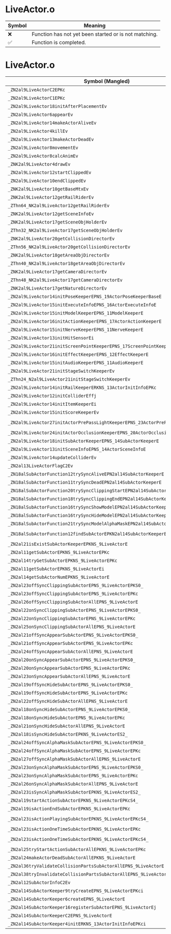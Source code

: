# LiveActor.o
| Symbol | Meaning 
| ------------- | ------------- 
| :x: | Function has not yet been started or is not matching. 
| :white_check_mark: | Function is completed. 


# LiveActor.o
| Symbol (Mangled) | Symbol (Demangled) | Decompiled? |
| ------------- |  ------------- | ------------- |
| `_ZN2al9LiveActorC2EPKc` | `al::LiveActor::LiveActor(char const*)` | :x: |
| `_ZN2al9LiveActorC1EPKc` | `al::LiveActor::LiveActor(char const*)` | :x: |
| `_ZN2al9LiveActor18initAfterPlacementEv` | `al::LiveActor::initAfterPlacement(void)` | :x: |
| `_ZN2al9LiveActor6appearEv` | `al::LiveActor::appear(void)` | :x: |
| `_ZN2al9LiveActor14makeActorAliveEv` | `al::LiveActor::makeActorAlive(void)` | :x: |
| `_ZN2al9LiveActor4killEv` | `al::LiveActor::kill(void)` | :x: |
| `_ZN2al9LiveActor13makeActorDeadEv` | `al::LiveActor::makeActorDead(void)` | :x: |
| `_ZN2al9LiveActor8movementEv` | `al::LiveActor::movement(void)` | :x: |
| `_ZN2al9LiveActor8calcAnimEv` | `al::LiveActor::calcAnim(void)` | :x: |
| `_ZNK2al9LiveActor4drawEv` | `al::LiveActor::draw(void)const` | :x: |
| `_ZN2al9LiveActor12startClippedEv` | `al::LiveActor::startClipped(void)` | :x: |
| `_ZN2al9LiveActor10endClippedEv` | `al::LiveActor::endClipped(void)` | :x: |
| `_ZNK2al9LiveActor10getBaseMtxEv` | `al::LiveActor::getBaseMtx(void)const` | :x: |
| `_ZNK2al9LiveActor12getRailRiderEv` | `al::LiveActor::getRailRider(void)const` | :x: |
| `_ZThn64_NK2al9LiveActor12getRailRiderEv` | ``non-virtual thunk to'al::LiveActor::getRailRider(void)const` | :x: |
| `_ZNK2al9LiveActor12getSceneInfoEv` | `al::LiveActor::getSceneInfo(void)const` | :x: |
| `_ZNK2al9LiveActor17getSceneObjHolderEv` | `al::LiveActor::getSceneObjHolder(void)const` | :x: |
| `_ZThn32_NK2al9LiveActor17getSceneObjHolderEv` | ``non-virtual thunk to'al::LiveActor::getSceneObjHolder(void)const` | :x: |
| `_ZNK2al9LiveActor20getCollisionDirectorEv` | `al::LiveActor::getCollisionDirector(void)const` | :x: |
| `_ZThn56_NK2al9LiveActor20getCollisionDirectorEv` | ``non-virtual thunk to'al::LiveActor::getCollisionDirector(void)const` | :x: |
| `_ZNK2al9LiveActor18getAreaObjDirectorEv` | `al::LiveActor::getAreaObjDirector(void)const` | :x: |
| `_ZThn40_NK2al9LiveActor18getAreaObjDirectorEv` | ``non-virtual thunk to'al::LiveActor::getAreaObjDirector(void)const` | :x: |
| `_ZNK2al9LiveActor17getCameraDirectorEv` | `al::LiveActor::getCameraDirector(void)const` | :x: |
| `_ZThn48_NK2al9LiveActor17getCameraDirectorEv` | ``non-virtual thunk to'al::LiveActor::getCameraDirector(void)const` | :x: |
| `_ZNK2al9LiveActor17getNatureDirectorEv` | `al::LiveActor::getNatureDirector(void)const` | :x: |
| `_ZN2al9LiveActor14initPoseKeeperEPNS_19ActorPoseKeeperBaseE` | `al::LiveActor::initPoseKeeper(al::ActorPoseKeeperBase *)` | :x: |
| `_ZN2al9LiveActor15initExecuteInfoEPNS_16ActorExecuteInfoE` | `al::LiveActor::initExecuteInfo(al::ActorExecuteInfo *)` | :x: |
| `_ZN2al9LiveActor15initModelKeeperEPNS_11ModelKeeperE` | `al::LiveActor::initModelKeeper(al::ModelKeeper *)` | :x: |
| `_ZN2al9LiveActor16initActionKeeperEPNS_17ActorActionKeeperE` | `al::LiveActor::initActionKeeper(al::ActorActionKeeper *)` | :x: |
| `_ZN2al9LiveActor15initNerveKeeperEPNS_11NerveKeeperE` | `al::LiveActor::initNerveKeeper(al::NerveKeeper *)` | :x: |
| `_ZN2al9LiveActor13initHitSensorEi` | `al::LiveActor::initHitSensor(int)` | :x: |
| `_ZN2al9LiveActor21initScreenPointKeeperEPNS_17ScreenPointKeeperE` | `al::LiveActor::initScreenPointKeeper(al::ScreenPointKeeper *)` | :x: |
| `_ZN2al9LiveActor16initEffectKeeperEPNS_12EffectKeeperE` | `al::LiveActor::initEffectKeeper(al::EffectKeeper *)` | :x: |
| `_ZN2al9LiveActor15initAudioKeeperEPNS_11AudioKeeperE` | `al::LiveActor::initAudioKeeper(al::AudioKeeper *)` | :x: |
| `_ZN2al9LiveActor21initStageSwitchKeeperEv` | `al::LiveActor::initStageSwitchKeeper(void)` | :x: |
| `_ZThn24_N2al9LiveActor21initStageSwitchKeeperEv` | ``non-virtual thunk to'al::LiveActor::initStageSwitchKeeper(void)` | :x: |
| `_ZN2al9LiveActor14initRailKeeperERKNS_13ActorInitInfoEPKc` | `al::LiveActor::initRailKeeper(al::ActorInitInfo const&,char const*)` | :x: |
| `_ZN2al9LiveActor12initColliderEffj` | `al::LiveActor::initCollider(float,float,unsigned int)` | :x: |
| `_ZN2al9LiveActor14initItemKeeperEi` | `al::LiveActor::initItemKeeper(int)` | :x: |
| `_ZN2al9LiveActor15initScoreKeeperEv` | `al::LiveActor::initScoreKeeper(void)` | :x: |
| `_ZN2al9LiveActor27initActorPrePassLightKeeperEPNS_23ActorPrePassLightKeeperE` | `al::LiveActor::initActorPrePassLightKeeper(al::ActorPrePassLightKeeper *)` | :x: |
| `_ZN2al9LiveActor24initActorOcclusionKeeperEPNS_20ActorOcclusionKeeperE` | `al::LiveActor::initActorOcclusionKeeper(al::ActorOcclusionKeeper *)` | :x: |
| `_ZN2al9LiveActor18initSubActorKeeperEPNS_14SubActorKeeperE` | `al::LiveActor::initSubActorKeeper(al::SubActorKeeper *)` | :x: |
| `_ZN2al9LiveActor13initSceneInfoEPNS_14ActorSceneInfoE` | `al::LiveActor::initSceneInfo(al::ActorSceneInfo *)` | :x: |
| `_ZN2al9LiveActor14updateColliderEv` | `al::LiveActor::updateCollider(void)` | :x: |
| `_ZN2al13LiveActorFlagC2Ev` | `al::LiveActorFlag::LiveActorFlag(void)` | :x: |
| `_ZN18alSubActorFunction12trySyncAliveEPN2al14SubActorKeeperE` | `alSubActorFunction::trySyncAlive(al::SubActorKeeper *)` | :x: |
| `_ZN18alSubActorFunction11trySyncDeadEPN2al14SubActorKeeperE` | `alSubActorFunction::trySyncDead(al::SubActorKeeper *)` | :x: |
| `_ZN18alSubActorFunction20trySyncClippingStartEPN2al14SubActorKeeperE` | `alSubActorFunction::trySyncClippingStart(al::SubActorKeeper *)` | :x: |
| `_ZN18alSubActorFunction18trySyncClippingEndEPN2al14SubActorKeeperE` | `alSubActorFunction::trySyncClippingEnd(al::SubActorKeeper *)` | :x: |
| `_ZN18alSubActorFunction16trySyncShowModelEPN2al14SubActorKeeperE` | `alSubActorFunction::trySyncShowModel(al::SubActorKeeper *)` | :x: |
| `_ZN18alSubActorFunction16trySyncHideModelEPN2al14SubActorKeeperE` | `alSubActorFunction::trySyncHideModel(al::SubActorKeeper *)` | :x: |
| `_ZN18alSubActorFunction21trySyncModelAlphaMaskEPN2al14SubActorKeeperEf` | `alSubActorFunction::trySyncModelAlphaMask(al::SubActorKeeper *,float)` | :x: |
| `_ZN18alSubActorFunction12findSubActorEPKN2al14SubActorKeeperEPKc` | `alSubActorFunction::findSubActor(al::SubActorKeeper const*,char const*)` | :x: |
| `_ZN2al21isExistSubActorKeeperEPKNS_9LiveActorE` | `al::isExistSubActorKeeper(al::LiveActor const*)` | :x: |
| `_ZN2al11getSubActorEPKNS_9LiveActorEPKc` | `al::getSubActor(al::LiveActor const*,char const*)` | :x: |
| `_ZN2al14tryGetSubActorEPKNS_9LiveActorEPKc` | `al::tryGetSubActor(al::LiveActor const*,char const*)` | :x: |
| `_ZN2al11getSubActorEPKNS_9LiveActorEi` | `al::getSubActor(al::LiveActor const*,int)` | :x: |
| `_ZN2al14getSubActorNumEPKNS_9LiveActorE` | `al::getSubActorNum(al::LiveActor const*)` | :x: |
| `_ZN2al23offSyncClippingSubActorEPNS_9LiveActorEPKS0_` | `al::offSyncClippingSubActor(al::LiveActor *,al::LiveActor const*)` | :x: |
| `_ZN2al23offSyncClippingSubActorEPNS_9LiveActorEPKc` | `al::offSyncClippingSubActor(al::LiveActor *,char const*)` | :x: |
| `_ZN2al26offSyncClippingSubActorAllEPNS_9LiveActorE` | `al::offSyncClippingSubActorAll(al::LiveActor *)` | :x: |
| `_ZN2al22onSyncClippingSubActorEPNS_9LiveActorEPKS0_` | `al::onSyncClippingSubActor(al::LiveActor *,al::LiveActor const*)` | :x: |
| `_ZN2al22onSyncClippingSubActorEPNS_9LiveActorEPKc` | `al::onSyncClippingSubActor(al::LiveActor *,char const*)` | :x: |
| `_ZN2al25onSyncClippingSubActorAllEPNS_9LiveActorE` | `al::onSyncClippingSubActorAll(al::LiveActor *)` | :x: |
| `_ZN2al21offSyncAppearSubActorEPNS_9LiveActorEPKS0_` | `al::offSyncAppearSubActor(al::LiveActor *,al::LiveActor const*)` | :x: |
| `_ZN2al21offSyncAppearSubActorEPNS_9LiveActorEPKc` | `al::offSyncAppearSubActor(al::LiveActor *,char const*)` | :x: |
| `_ZN2al24offSyncAppearSubActorAllEPNS_9LiveActorE` | `al::offSyncAppearSubActorAll(al::LiveActor *)` | :x: |
| `_ZN2al20onSyncAppearSubActorEPNS_9LiveActorEPKS0_` | `al::onSyncAppearSubActor(al::LiveActor *,al::LiveActor const*)` | :x: |
| `_ZN2al20onSyncAppearSubActorEPNS_9LiveActorEPKc` | `al::onSyncAppearSubActor(al::LiveActor *,char const*)` | :x: |
| `_ZN2al23onSyncAppearSubActorAllEPNS_9LiveActorE` | `al::onSyncAppearSubActorAll(al::LiveActor *)` | :x: |
| `_ZN2al19offSyncHideSubActorEPNS_9LiveActorEPKS0_` | `al::offSyncHideSubActor(al::LiveActor *,al::LiveActor const*)` | :x: |
| `_ZN2al19offSyncHideSubActorEPNS_9LiveActorEPKc` | `al::offSyncHideSubActor(al::LiveActor *,char const*)` | :x: |
| `_ZN2al22offSyncHideSubActorAllEPNS_9LiveActorE` | `al::offSyncHideSubActorAll(al::LiveActor *)` | :x: |
| `_ZN2al18onSyncHideSubActorEPNS_9LiveActorEPKS0_` | `al::onSyncHideSubActor(al::LiveActor *,al::LiveActor const*)` | :x: |
| `_ZN2al18onSyncHideSubActorEPNS_9LiveActorEPKc` | `al::onSyncHideSubActor(al::LiveActor *,char const*)` | :x: |
| `_ZN2al21onSyncHideSubActorAllEPNS_9LiveActorE` | `al::onSyncHideSubActorAll(al::LiveActor *)` | :x: |
| `_ZN2al18isSyncHideSubActorEPKNS_9LiveActorES2_` | `al::isSyncHideSubActor(al::LiveActor const*,al::LiveActor const*)` | :x: |
| `_ZN2al24offSyncAlphaMaskSubActorEPNS_9LiveActorEPKS0_` | `al::offSyncAlphaMaskSubActor(al::LiveActor *,al::LiveActor const*)` | :x: |
| `_ZN2al24offSyncAlphaMaskSubActorEPNS_9LiveActorEPKc` | `al::offSyncAlphaMaskSubActor(al::LiveActor *,char const*)` | :x: |
| `_ZN2al27offSyncAlphaMaskSubActorAllEPNS_9LiveActorE` | `al::offSyncAlphaMaskSubActorAll(al::LiveActor *)` | :x: |
| `_ZN2al23onSyncAlphaMaskSubActorEPNS_9LiveActorEPKS0_` | `al::onSyncAlphaMaskSubActor(al::LiveActor *,al::LiveActor const*)` | :x: |
| `_ZN2al23onSyncAlphaMaskSubActorEPNS_9LiveActorEPKc` | `al::onSyncAlphaMaskSubActor(al::LiveActor *,char const*)` | :x: |
| `_ZN2al26onSyncAlphaMaskSubActorAllEPNS_9LiveActorE` | `al::onSyncAlphaMaskSubActorAll(al::LiveActor *)` | :x: |
| `_ZN2al23isSyncAlphaMaskSubActorEPKNS_9LiveActorES2_` | `al::isSyncAlphaMaskSubActor(al::LiveActor const*,al::LiveActor const*)` | :x: |
| `_ZN2al19startActionSubActorEPKNS_9LiveActorEPKcS4_` | `al::startActionSubActor(al::LiveActor const*,char const*,char const*)` | :x: |
| `_ZN2al19isActionEndSubActorEPKNS_9LiveActorEPKc` | `al::isActionEndSubActor(al::LiveActor const*,char const*)` | :x: |
| `_ZN2al23isActionPlayingSubActorEPKNS_9LiveActorEPKcS4_` | `al::isActionPlayingSubActor(al::LiveActor const*,char const*,char const*)` | :x: |
| `_ZN2al23isActionOneTimeSubActorEPKNS_9LiveActorEPKc` | `al::isActionOneTimeSubActor(al::LiveActor const*,char const*)` | :x: |
| `_ZN2al23isActionOneTimeSubActorEPKNS_9LiveActorEPKcS4_` | `al::isActionOneTimeSubActor(al::LiveActor const*,char const*,char const*)` | :x: |
| `_ZN2al25tryStartActionSubActorAllEPKNS_9LiveActorEPKc` | `al::tryStartActionSubActorAll(al::LiveActor const*,char const*)` | :x: |
| `_ZN2al24makeActorDeadSubActorAllEPKNS_9LiveActorE` | `al::makeActorDeadSubActorAll(al::LiveActor const*)` | :x: |
| `_ZN2al36tryValidateCollisionPartsSubActorAllEPNS_9LiveActorE` | `al::tryValidateCollisionPartsSubActorAll(al::LiveActor *)` | :x: |
| `_ZN2al38tryInvalidateCollisionPartsSubActorAllEPNS_9LiveActorE` | `al::tryInvalidateCollisionPartsSubActorAll(al::LiveActor *)` | :x: |
| `_ZN2al12SubActorInfoC2Ev` | `al::SubActorInfo::SubActorInfo(void)` | :x: |
| `_ZN2al14SubActorKeeper9tryCreateEPNS_9LiveActorEPKci` | `al::SubActorKeeper::tryCreate(al::LiveActor *,char const*,int)` | :x: |
| `_ZN2al14SubActorKeeper6createEPNS_9LiveActorE` | `al::SubActorKeeper::create(al::LiveActor *)` | :x: |
| `_ZN2al14SubActorKeeper16registerSubActorEPNS_9LiveActorEj` | `al::SubActorKeeper::registerSubActor(al::LiveActor *,unsigned int)` | :x: |
| `_ZN2al14SubActorKeeperC2EPNS_9LiveActorE` | `al::SubActorKeeper::SubActorKeeper(al::LiveActor *)` | :x: |
| `_ZN2al14SubActorKeeper4initERKNS_13ActorInitInfoEPKci` | `al::SubActorKeeper::init(al::ActorInitInfo const&,char const*,int)` | :x: |
